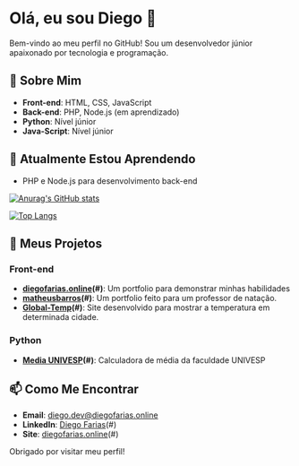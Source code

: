 # Olá, eu sou Diego 👋

Bem-vindo ao meu perfil no GitHub! Sou um desenvolvedor júnior apaixonado por tecnologia e programação.

## 🚀 Sobre Mim

- **Front-end**: HTML, CSS, JavaScript
- **Back-end**: PHP, Node.js (em aprendizado)
- **Python**: Nível júnior
- **Java-Script**: Nível júnior


## 🌱 Atualmente Estou Aprendendo

- PHP e Node.js para desenvolvimento back-end


[![Anurag's GitHub stats](https://github-readme-stats.vercel.app/api?username=anuraghazra)](https://github.com/anuraghazra/github-readme-stats)

[![Top Langs](https://github-readme-stats.vercel.app/api/top-langs/?username=anuraghazra&layout=donut)](https://github.com/anuraghazra/github-readme-stats)

## 📂 Meus Projetos

### Front-end

- **[diegofarias.online](https://diegofarias.online)(#)**: Um portfolio para demonstrar minhas habilidades
- **[matheusbarros](https://github.com/DiegoFariasDF/matheusbarros)(#)**: Um portfolio feito para um professor de natação.
- **[Global-Temp](https://global-temp.vercel.app/)(#)**: Site desenvolvido para mostrar a temperatura em determinada cidade.

### Python

- **[Media UNIVESP](https://github.com/DiegoFariasDF/MediaUNIVESP)(#)**: Calculadora de média da faculdade UNIVESP

## 📫 Como Me Encontrar

- **Email**: diego.dev@diegofarias.online
- **LinkedIn**: [Diego Farias](https://www.linkedin.com/in/diego-farias-05378a216/)(#)
- **Site**: [diegofarias.online](https://diegofarias.online)(#)

Obrigado por visitar meu perfil!
